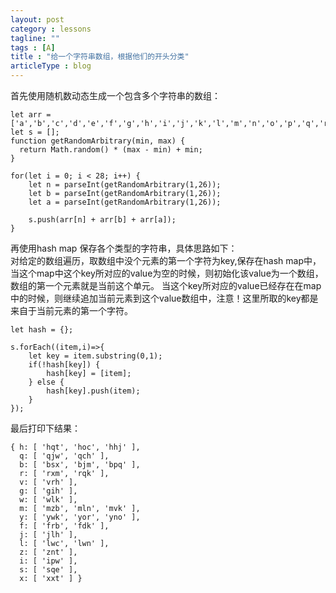 ```yaml
---
layout: post
category : lessons
tagline: ""
tags : [A]
title : "给一个字符串数组，根据他们的开头分类"
articleType : blog
---
```



首先使用随机数动态生成一个包含多个字符串的数组：

    let arr = ['a','b','c','d','e','f','g','h','i','j','k','l','m','n','o','p','q','r','s','t','u','v','w','x','y','z'];
    let s = [];
    function getRandomArbitrary(min, max) {
      return Math.random() * (max - min) + min;
    }
    
    for(let i = 0; i < 28; i++) {
    	let n = parseInt(getRandomArbitrary(1,26));
    	let b = parseInt(getRandomArbitrary(1,26));
    	let a = parseInt(getRandomArbitrary(1,26));
    	
    	s.push(arr[n] + arr[b] + arr[a]);
    }

再使用hash map 保存各个类型的字符串，具体思路如下：  
对给定的数组遍历，取数组中没个元素的第一个字符为key,保存在hash map中，当这个map中这个key所对应的value为空的时候，则初始化该value为一个数组，数组的第一个元素就是当前这个单元。
当这个key所对应的value已经存在在map中的时候，则继续追加当前元素到这个value数组中，注意！这里所取的key都是来自于当前元素的第一个字符。


    let hash = {};
    
    s.forEach((item,i)=>{
    	let key = item.substring(0,1);
    	if(!hash[key]) {
    		hash[key] = [item];
    	} else {
    		hash[key].push(item);
    	}
    });
    
最后打印下结果：

    { h: [ 'hqt', 'hoc', 'hhj' ],
      q: [ 'qjw', 'qch' ],
      b: [ 'bsx', 'bjm', 'bpq' ],
      r: [ 'rxm', 'rqk' ],
      v: [ 'vrh' ],
      g: [ 'gih' ],
      w: [ 'wlk' ],
      m: [ 'mzb', 'mln', 'mvk' ],
      y: [ 'ywk', 'yor', 'yno' ],
      f: [ 'frb', 'fdk' ],
      j: [ 'jlh' ],
      l: [ 'lwc', 'lwn' ],
      z: [ 'znt' ],
      i: [ 'ipw' ],
      s: [ 'sqe' ],
      x: [ 'xxt' ] }
    
